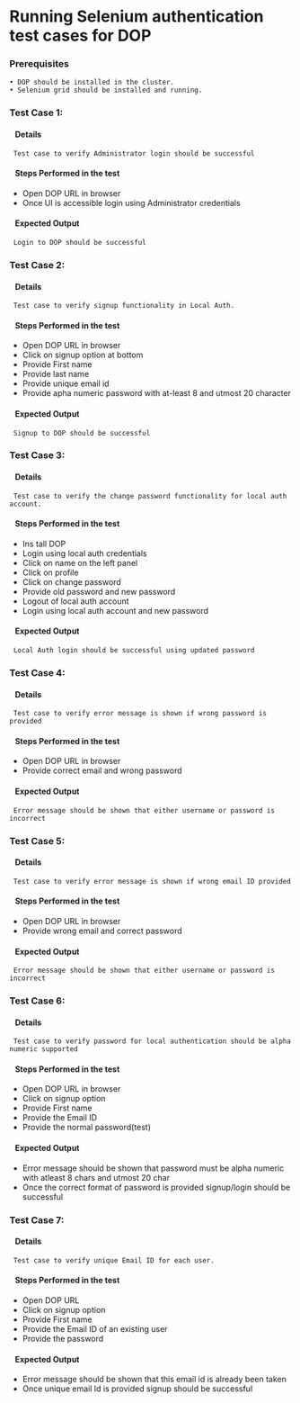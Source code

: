 # Running Selenium authentication test cases for DOP

### Prerequisites
    • DOP should be installed in the cluster.
    • Selenium grid should be installed and running.
    
### Test Case 1: 
#### &nbsp;&nbsp;&nbsp;Details
	 Test case to verify Administrator login should be successful
#### &nbsp;&nbsp;&nbsp;Steps Performed in the test
* Open DOP URL in browser
* Once UI is accessible login using Administrator credentials

#### &nbsp;&nbsp;&nbsp;Expected Output
	 Login to DOP should be successful
	
### Test Case 2: 
#### &nbsp;&nbsp;&nbsp;Details
	 Test case to verify signup functionality in Local Auth.
#### &nbsp;&nbsp;&nbsp;Steps Performed in the test
* Open DOP URL in browser
* Click on signup option at bottom
* Provide First name
* Provide last name
* Provide unique email id
* Provide apha numeric password with at-least 8 and utmost 20 character

#### &nbsp;&nbsp;&nbsp;Expected Output
	 Signup to DOP should be successful
    
	
### Test Case 3: 
#### &nbsp;&nbsp;&nbsp;Details
	 Test case to verify the change password functionality for local auth account.
#### &nbsp;&nbsp;&nbsp;Steps Performed in the test
* Ins tall DOP
* Login using local auth credentials
* Click on name on the left panel
* Click on profile 
* Click on change password
* Provide old password and new password
* Logout of local auth account
* Login using local auth account and new password

#### &nbsp;&nbsp;&nbsp;Expected Output
	 Local Auth login should be successful using updated password

### Test Case 4: 
#### &nbsp;&nbsp;&nbsp;Details
	 Test case to verify error message is shown if wrong password is provided
#### &nbsp;&nbsp;&nbsp;Steps Performed in the test
* Open DOP URL in browser
* Provide correct email and wrong password

#### &nbsp;&nbsp;&nbsp;Expected Output
	 Error message should be shown that either username or password is incorrect
	
### Test Case 5: 
#### &nbsp;&nbsp;&nbsp;Details
	 Test case to verify error message is shown if wrong email ID provided
#### &nbsp;&nbsp;&nbsp;Steps Performed in the test
*  Open DOP URL in browser
*  Provide wrong email and correct password

#### &nbsp;&nbsp;&nbsp;Expected Output
	 Error message should be shown that either username or password is incorrect
	
### Test Case 6: 
#### &nbsp;&nbsp;&nbsp;Details
	 Test case to verify password for local authentication should be alpha numeric supported
#### &nbsp;&nbsp;&nbsp;Steps Performed in the test
* Open DOP URL  in browser
* Click on signup option
* Provide First name
* Provide the Email ID
* Provide the normal password(test)

#### &nbsp;&nbsp;&nbsp;Expected Output
* Error message should be shown that password must be alpha numeric with atleast 8 chars and utmost 20 char
* Once the correct format of password is provided signup/login should be successful
	
### Test Case 7: 
#### &nbsp;&nbsp;&nbsp;Details
	 Test case to verify unique Email ID for each user.
#### &nbsp;&nbsp;&nbsp;Steps Performed in the test
* Open DOP URL 
* Click on signup option
* Provide First name
* Provide the Email ID of an existing user
* Provide the password

#### &nbsp;&nbsp;&nbsp;Expected Output
* Error message should be shown that this email id is already been taken
* Once unique email Id is provided signup should be successful